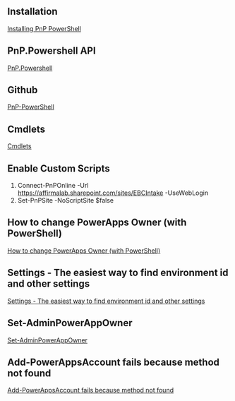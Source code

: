 ## Installation
[Installing PnP PowerShell](https://pnp.github.io/powershell/articles/installation.html)

## PnP.Powershell API
[PnP.Powershell](https://docs.microsoft.com/en-us/powershell/module/sharepoint-pnp/?view=sharepoint-ps)

## Github
[PnP-PowerShell](https://github.com/pnp/PnP-PowerShell)

## Cmdlets
[Cmdlets](https://pnp.github.io/powershell/cmdlets/Add-PnPAlert.html)

## Enable Custom Scripts
1. Connect-PnPOnline -Url https://affirmalab.sharepoint.com/sites/EBCIntake -UseWebLogin
2. Set-PnPSite -NoScriptSite $false

## How to change PowerApps Owner (with PowerShell)
[How to change PowerApps Owner (with PowerShell)](http://www.evrenayan.net/how-to-change-powerapps-owner-with-powershell/)

## Settings - The easiest way to find environment id and other settings
[Settings - The easiest way to find environment id and other settings](http://powerappsguide.com/blog/post/easiest-way-to-find-environment-id-and-other-settings)

## Set-AdminPowerAppOwner
[Set-AdminPowerAppOwner](https://docs.microsoft.com/en-us/powershell/module/microsoft.powerapps.administration.powershell/set-adminpowerappowner?view=pa-ps-latest)

## Add-PowerAppsAccount fails because method not found
[Add-PowerAppsAccount fails because method not found](https://powerusers.microsoft.com/t5/Power-Apps-Governance-and/Add-PowerAppsAccount-fails-because-method-not-found/td-p/267037)
